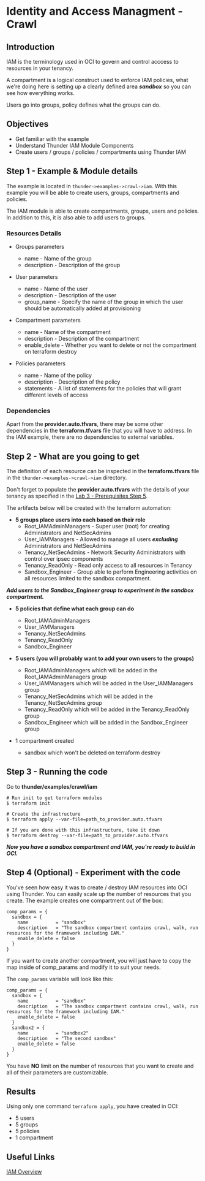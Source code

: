 # Identity and Access Managment - Crawl

## Introduction
IAM is the terminology used in OCI to govern and control acccess to resources in your tenancy.

A compartment is a logical construct used to enforce IAM policies, what we're doing here is setting up a clearly defined area __*sandbox*__ so you can see how everything works.

Users go into groups, policy defines what the groups can do.

## Objectives
- Get familiar with the example
- Understand Thunder IAM Module Components
- Create users / groups / policies / compartments using Thunder IAM

## Step 1 - Example & Module details
The example is located in `thunder->examples->crawl->iam`.
With this example you will be able to create users, groups, compartments and policies.

The IAM module is able to create compartments, groups, users and policies. In addition to this, it is also able to add users to groups.

### Resources Details
* Groups parameters
    * name - Name of the group
    * description - Description of the group

* User parameters
    * name - Name of the user
    * description - Description of the user
    * group_name - Specify the name of the group in which the user should be automatically added at provisioning

* Compartment parameters
    * name - Name of the compartment
    * description - Description of the compartment
    * enable_delete - Whether you want to delete or not the compartment on terraform destroy

* Policies parameters
    * name - Name of the policy
    * description - Description of the policy
    * statements - A list of statements for the policies that will grant different levels of access

### Dependencies
Apart from the **provider.auto.tfvars**, there may be some other dependencies in the **terraform.tfvars** file that you will have to address.
In the IAM example, there are no dependencies to external variables.

## Step 2 - What are you going to get
The definition of each resource can be inspected in the **terraform.tfvars** file in the `thunder->examples->crawl->iam` directory.

Don't forget to populate the **provider.auto.tfvars** with the details of your tenancy as specified in the [Lab 3 - Prerequisites Step 5](../../../workshop/index.html?lab=lab-3-install-prepare-prerequisites).


The artifacts below will be created with the terraform automation:

* **5 groups place users into each based on their role**
    * Root_IAMAdminManagers - Super user (root) for creating Administrators and NetSecAdmins
    * User_IAMManagers - Allowed to manage all users __*excluding*__ Administrators and NetSecAdmins
    * Tenancy_NetSecAdmins - Network Security Administrators with control over ipsec components
    * Tenancy_ReadOnly - Read only access to all resources in Tenancy
    * Sandbox_Engineer - Group able to perform Engineering activities on all resources limited to the sandbox compartment.

__*Add users to the Sandbox_Engineer group to experiment in the sandbox compartment.*__

* **5 policies that define what each group can do**
    * Root_IAMAdminManagers
    * User_IAMManagers
    * Tenancy_NetSecAdmins
    * Tenancy_ReadOnly
    * Sandbox_Engineer

* **5 users (you will probably want to add your own users to the groups)**
    * Root\_IAMAdminManagers which will be added in the Root\_IAMAdminManagers group
    * User\_IAMManagers which will be added in the User\_IAMManagers group
    * Tenancy\_NetSecAdmins which will be added in the Tenancy\_NetSecAdmins group
    * Tenancy\_ReadOnly which will be added in the Tenancy\_ReadOnly group
    * Sandbox\_Engineer which will be added in the Sandbox\_Engineer group

* 1 compartment created
    * sandbox which won't be deleted on terraform destroy


## Step 3 - Running the code

Go to **thunder/examples/crawl/iam**
```
# Run init to get terraform modules
$ terraform init

# Create the infrastructure
$ terraform apply --var-file=path_to_provider.auto.tfvars

# If you are done with this infrastructure, take it down
$ terraform destroy --var-file=path_to_provider.auto.tfvars
```

__*Now you have a sandbox compartment and IAM, you're ready to build in OCI.*__

## Step 4 (Optional) - Experiment with the code
You've seen how easy it was to create / destroy IAM resources into OCI using Thunder. You can easily scale up the number of resources that you create.
The example creates one compartment out of the box:
```
comp_params = {
  sandbox = {
    name          = "sandbox"
    description   = "The sandbox compartment contains crawl, walk, run resources for the framework including IAM."
    enable_delete = false
  }
}
```
If you want to create another compartment, you will just have to copy the map inside of comp_params and modify it to suit your needs.

The `comp_params` variable will look like this:
```
comp_params = {
  sandbox = {
    name          = "sandbox"
    description   = "The sandbox compartment contains crawl, walk, run resources for the framework including IAM."
    enable_delete = false
  }
  sandbox2 = {
    name          = "sandbox2"
    description   = "The second sandbox"
    enable_delete = false
  }
}
```

You have **NO** limit on the number of resources that you want to create and all of their parameters are customizable.


## Results
Using only one command `terraform apply`, you have created in OCI:
- 5 users
- 5 groups
- 5 policies
- 1 compartment

## Useful Links
[IAM Overview](https://docs.cloud.oracle.com/iaas/Content/Identity/Concepts/overview.htm)
